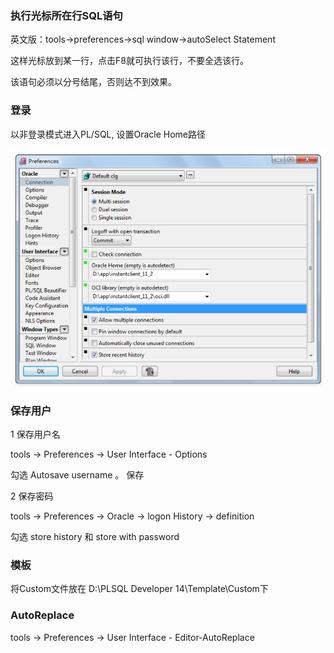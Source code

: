 ### 执行光标所在行SQL语句

英文版：tools->preferences->sql window->autoSelect Statement

这样光标放到某一行，点击F8就可执行该行，不要全选该行。

该语句必须以分号结尾，否则达不到效果。

### 登录

以非登录模式进入PL/SQL, 设置Oracle Home路径

![image-20220214162807824](plsql-developer.assets/image-20220214162807824.png)

### 保存用户

1 保存用户名

 tools -> Preferences -> User Interface - Options 

勾选 Autosave username 。 保存

 

2 保存密码

tools -> Preferences -> Oracle  -> logon History  -> definition 

勾选 store history  和 store with password

### 模板

将Custom文件放在 D:\PLSQL Developer 14\Template\Custom下



### AutoReplace

 tools -> Preferences -> User Interface - Editor-AutoReplace



